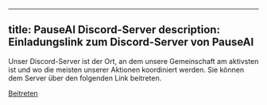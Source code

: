 

---
title: PauseAI Discord-Server
description: Einladungslink zum Discord-Server von PauseAI
---
Unser Discord-Server ist der Ort, an dem unsere Gemeinschaft am aktivsten ist und wo die meisten unserer Aktionen koordiniert werden.
Sie können dem Server über den folgenden Link beitreten.

[Beitreten](https://discord.gg/VhPHt5PRmK)